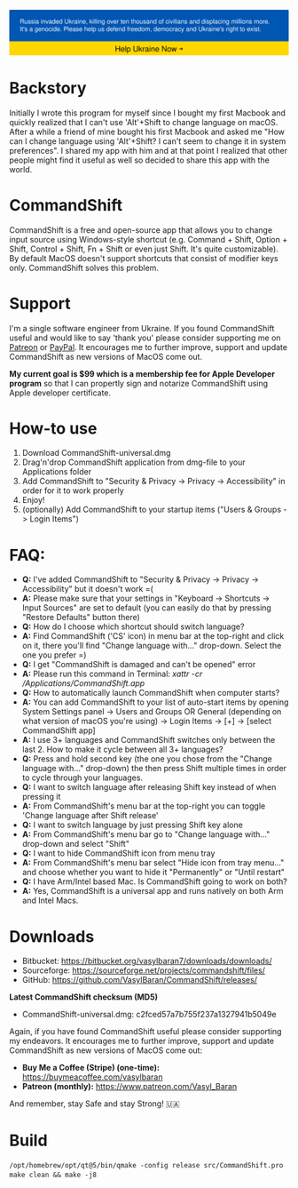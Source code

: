 [![Stand With Ukraine](https://raw.githubusercontent.com/vshymanskyy/StandWithUkraine/main/banner2-direct.svg)](https://vshymanskyy.github.io/StandWithUkraine/)

# Backstory
Initially I wrote this program for myself since I bought my first Macbook and quickly realized that I can't use 'Alt'+Shift to change language on macOS. 
After a while a friend of mine bought his first Macbook and asked me "How can I change language using 'Alt'+Shift? I can't seem to change it in system preferences". I shared my app with him and at that point I realized that other people might find it useful as well so decided to share this app with the world.

# CommandShift
CommandShift is a free and open-source app that allows you to change input source using Windows-style shortcut (e.g. Command + Shift, Option + Shift, Control + Shift, Fn + Shift or even just Shift. It's quite customizable). 
By default MacOS doesn't support shortcuts that consist of modifier keys only. CommandShift solves this problem.

# Support 
I'm a single software engineer from Ukraine. If you found CommandShift useful and would like to say 'thank you' please consider supporting me on [Patreon](https://www.patreon.com/Vasyl_Baran) or [PayPal](https://www.paypal.com/donate/?hosted_button_id=WZAJV3PYPWUHA). It encourages me to further improve, support and update CommandShift as new versions of MacOS come out. 

**My current goal is $99 which is a membership fee for Apple Developer program** so that I can propertly sign and notarize CommandShift using Apple developer certificate.
# How-to use
1. Download CommandShift-universal.dmg
2. Drag'n'drop CommandShift application from dmg-file to your Applications folder
3. Add CommandShift to "Security & Privacy -> Privacy -> Accessibility" in order for it to work properly
4. Enjoy!
5. (optionally) Add CommandShift to your startup items ("Users & Groups -> Login Items")

# FAQ:
* **Q:** I've added CommandShift to "Security & Privacy -> Privacy -> Accessibility" but it doesn't work =(
* **A:** Please make sure that your settings in "Keyboard -> Shortcuts -> Input Sources" are set to default (you can easily do that by pressing "Restore Defaults" button there)
* **Q:** How do I choose which shortcut should switch language?
* **A:** Find CommandShift ('CS' icon) in menu bar at the top-right and click on it, there you'll find "Change language with..." drop-down. Select the one you prefer =) 
* **Q:** I get "CommandShift is damaged and can't be opened" error
* **A:** Please run this command in Terminal: _xattr -cr /Applications/CommandShift.app_
* **Q:** How to automatically launch CommandShift when computer starts?
* **A:** You can add CommandShift to your list of auto-start items by opening System Settings panel -> Users and Groups OR General (depending on what version of macOS you're using) -> Login Items -> [+] -> [select CommandShift app]
* **A:** I use 3+ languages and CommandShift switches only between the last 2. How to make it cycle between all 3+ languages?
* **Q:** Press and hold second key (the one you chose from the "Change language with..." drop-down) the then press Shift multiple times in order to cycle through your languages. 
* **Q:** I want to switch language after releasing Shift key instead of when pressing it
* **A:** From CommandShift's menu bar at the top-right you can toggle 'Change language after Shift release'
* **Q:** I want to switch language by just pressing Shift key alone
* **A:** From CommandShift's menu bar go to "Change language with..." drop-down and select "Shift"
* **Q:** I want to hide CommandShift icon from menu tray
* **A:** From CommandShift's menu bar select "Hide icon from tray menu..." and choose whether you want to hide it "Permanently" or "Until restart"
* **Q:** I have Arm/Intel based Mac. Is CommandShift going to work on both? 
* **A:** Yes, CommandShift is a universal app and runs natively on both Arm and Intel Macs.

# Downloads
* Bitbucket: https://bitbucket.org/vasylbaran7/downloads/downloads/
* Sourceforge: https://sourceforge.net/projects/commandshift/files/
* GitHub: https://github.com/VasylBaran/CommandShift/releases/

**Latest CommandShift checksum (MD5)**
* CommandShift-universal.dmg: c2fced57a7b755f237a1327941b5049e

Again, if you have found CommandShift useful please consider supporting my endeavors. It encourages me to further improve, support and update CommandShift as new versions of MacOS come out:
* **Buy Me a Coffee (Stripe) (one-time):** https://buymeacoffee.com/vasylbaran
* **Patreon (monthly):** https://www.patreon.com/Vasyl_Baran

And remember, stay Safe and stay Strong! 🇺🇦

# Build
`/opt/homebrew/opt/qt@5/bin/qmake -config release src/CommandShift.pro
make clean && make -j8`